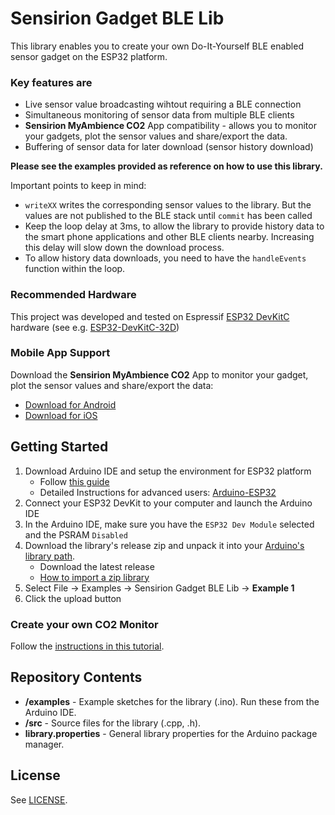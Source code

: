 # Sensirion Gadget BLE Lib

This library enables you to create your own Do-It-Yourself BLE enabled sensor gadget on the ESP32 platform. 

### Key features are

* Live sensor value broadcasting wihtout requiring a BLE connection
* Simultaneous monitoring of sensor data from multiple BLE clients
* **Sensirion MyAmbience CO2** App compatibility - allows you to monitor your gadgets, plot the sensor values and share/export the data.
* Buffering of sensor data for later download (sensor history download)

**Please see the examples provided as reference on how to use this library.**

Important points to keep in mind:

* `writeXX` writes the corresponding sensor values to the library. But the values are not published to the BLE stack until `commit` has been called
* Keep the loop delay at 3ms, to allow the library to provide history data to the smart phone applications and other BLE clients nearby. Increasing this delay will slow down the download process.
* To allow history data downloads, you need to have the `handleEvents` function within the loop.

### Recommended Hardware

This project was developed and tested on Espressif [ESP32 DevKitC](https://www.espressif.com/en/products/devkits/esp32-devkitc) hardware (see e.g. [ESP32-DevKitC-32D](https://www.digikey.com/en/products/detail/espressif-systems/ESP32-DEVKITC-32D/9356990))

### Mobile App Support

Download the **Sensirion MyAmbience CO2** App to monitor your gadget, plot the sensor values and share/export the data:

* [Download for Android](https://play.google.com/store/apps/details?id=com.sensirion.myam)
* [Download for iOS](https://apps.apple.com/ch/app/sensirion-myambience-co2/id1529131572) 

## Getting Started

1. Download Arduino IDE and setup the environment for ESP32 platform
	* Follow [this guide](https://github.com/espressif/arduino-esp32/blob/master/docs/arduino-ide/boards_manager.md)
	* Detailed Instructions for advanced users: [Arduino-ESP32](https://github.com/espressif/arduino-esp32)
2. Connect your ESP32 DevKit to your computer and launch the Arduino IDE
3. In the Arduino IDE, make sure you have the `ESP32 Dev Module` selected and the PSRAM `Disabled`
4. Download the library's release zip and unpack it into your [Arduino's library path](https://www.arduino.cc/en/Guide/Libraries#importing-a-zip-library).
	* Download the latest release
	* [How to import a zip library](https://www.arduino.cc/en/Guide/Libraries#importing-a-zip-library)
5. Select File -> Examples -> Sensirion Gadget BLE Lib -> **Example 1**
6. Click the upload button


### Create your own CO2 Monitor

Follow the [instructions in this tutorial](documents/SCD30_Monitor_Tutorial.md).


## Repository Contents

* **/examples** - Example sketches for the library (.ino). Run these from the Arduino IDE. 
* **/src** - Source files for the library (.cpp, .h).
* **library.properties** - General library properties for the Arduino package manager. 


## License

See [LICENSE](LICENSE.txt).